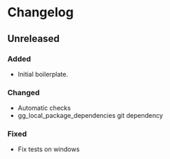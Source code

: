 # Changelog

## Unreleased

### Added

- Initial boilerplate.

### Changed

- Automatic checks
- gg\_local\_package\_dependencies git dependency

### Fixed

- Fix tests on windows
